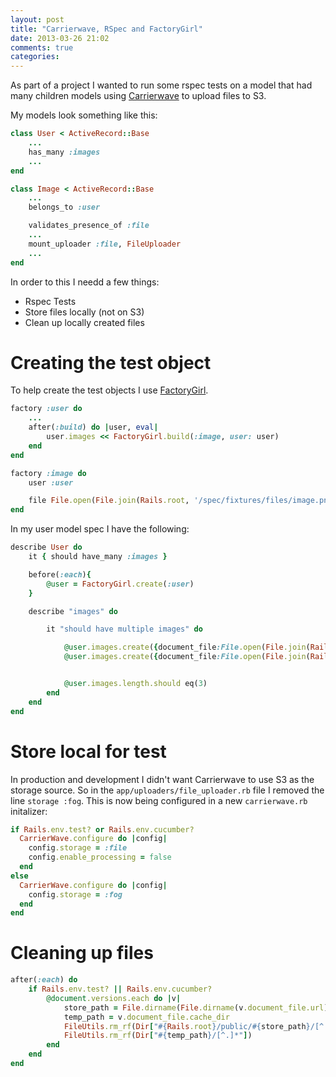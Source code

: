 ```yaml
---
layout: post
title: "Carrierwave, RSpec and FactoryGirl"
date: 2013-03-26 21:02
comments: true
categories: 
---
```

As part of a project I wanted to run some rspec tests on a model that had many children models using [Carrierwave](https://github.com/jnicklas/carrierwave) to upload files to S3. 

My models look something like this:

```ruby
class User < ActiveRecord::Base
    ...
    has_many :images
    ...
end

class Image < ActiveRecord::Base
    ...
    belongs_to :user

    validates_presence_of :file
    ...
    mount_uploader :file, FileUploader
    ...
end
```
<!-- more -->

In order to this I needd a few things:

+ Rspec Tests
+ Store files locally (not on S3)
+ Clean up locally created files

# Creating the test object

To help create the test objects I use [FactoryGirl](https://github.com/thoughtbot/factory_girl).

```ruby
factory :user do
    ...
    after(:build) do |user, eval|
        user.images << FactoryGirl.build(:image, user: user)
    end
end

factory :image do
    user :user

    file File.open(File.join(Rails.root, '/spec/fixtures/files/image.png'))
end
```

In my user model spec I have the following:

```ruby
describe User do
    it { should have_many :images }

    before(:each){
        @user = FactoryGirl.create(:user)
    }

    describe "images" do

        it "should have multiple images" do

            @user.images.create({document_file:File.open(File.join(Rails.root, '/spec/fixtures/files/image.png'))})
            @user.images.create({document_file:File.open(File.join(Rails.root, '/spec/fixtures/files/image.png'))})


            @user.images.length.should eq(3)
        end
    end
end
```

# Store local for test

In production and development I didn't want Carrierwave to use S3 as the storage source. So in the `app/uploaders/file_uploader.rb` file I removed the line `storage :fog`. This is now being configured in a new `carrierwave.rb` initalizer:

```ruby
if Rails.env.test? or Rails.env.cucumber?
  CarrierWave.configure do |config|
    config.storage = :file
    config.enable_processing = false
  end
else
  CarrierWave.configure do |config|
    config.storage = :fog
  end
end
```

# Cleaning up files

```ruby
after(:each) do
    if Rails.env.test? || Rails.env.cucumber?
        @document.versions.each do |v|
            store_path = File.dirname(File.dirname(v.document_file.url))
            temp_path = v.document_file.cache_dir
            FileUtils.rm_rf(Dir["#{Rails.root}/public/#{store_path}/[^.]*"])
            FileUtils.rm_rf(Dir["#{temp_path}/[^.]*"])
        end
    end
end
```
